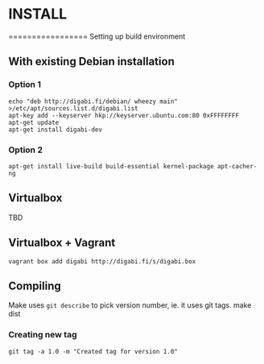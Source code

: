 # INSTALL
=================
Setting up build environment

## With existing Debian installation

### Option 1
    echo "deb http://digabi.fi/debian/ wheezy main" >/etc/apt/sources.list.d/digabi.list
    apt-key add --keyserver hkp://keyserver.ubuntu.com:80 0xFFFFFFFF
    apt-get update
    apt-get install digabi-dev


### Option 2
	apt-get install live-build build-essential kernel-package apt-cacher-ng


## Virtualbox
TBD


## Virtualbox + Vagrant
    vagrant box add digabi http://digabi.fi/s/digabi.box



## Compiling
Make uses `git describe` to pick version number, ie. it uses git tags.
    make dist


### Creating new tag
    git tag -a 1.0 -m "Created tag for version 1.0"


